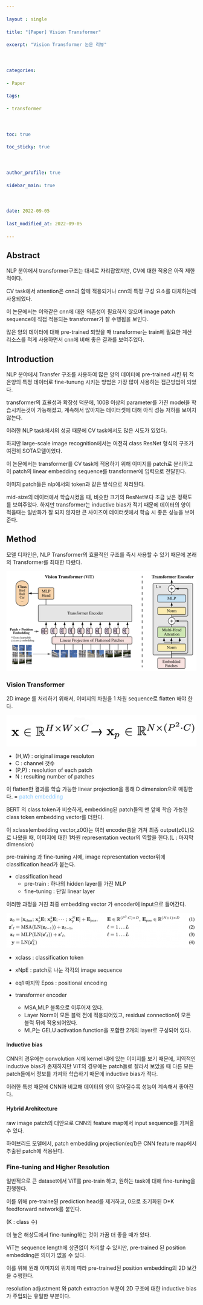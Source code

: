 ```yaml
---

layout : single

title: "[Paper] Vision Transformer"

excerpt: "Vision Transformer 논문 리뷰"



categories:

- Paper

tags:

- transformer



toc: true

toc_sticky: true



author_profile: true

sidebar_main: true



date: 2022-09-05

last_modified_at: 2022-09-05

---
```


## Abstract



NLP 분야에서 transformer구조는 대세로 자리잡았지만, CV에 대한 적용은 아직 제한적이다.

CV task에서 attention은 cnn과 함께 적용되거나 cnn의 특정 구성 요소를 대체하는데 사용되었다.

이 논문에서는 이와같은 cnn에 대한 의존성이 필요하지 않으며 image patch sequence에 직접 적용되는 transformer가 잘 수행됨을 보인다.

많은 양의 데이터에 대해 pre-trained 되었을 때 transformer는 train에 필요한 계산 리소스를 적게 사용하면서 cnn에 비해 좋은 결과를 보여주었다.



## Introduction

NLP 분야에서 Transfer 구조를 사용하여 많은 양의 데이터에 pre-trained 시킨 뒤 적은양의 특정 데이터로 fine-tunung 시키는 방법은 가장 많이 사용하는 접근방법이 되었다.

transformer의 효율성과 확장성 덕분에, 100B 이상의 parameter를 가진 model을 학습시키는것이 가능해졌고, 계속해서 많아지는 데이터셋에 대해 아직 성능 저하를 보이지 않는다.

이러한 NLP task에서의 성공 때문에 CV task에서도 많은 시도가 있었다.

하지만 large-scale image recognition에서는 여전히 class ResNet 형식의 구조가 여전히 SOTA모델이었다.



이 논문에서는 transformer를 CV task에 적용하기 위해 이미지를 patch로 분리하고 이 patch의 linear embedding sequence를 transformer에 입력으로 전달한다.

이미지 patch들은 nlp에서의 token과 같은 방식으로 처리된다.



mid-size의 데이터에서 학습시켰을 때, 비슷한 크기의 ResNet보다 조금 낮은 정확도를 보여주었다. 하지만 transformer는 inductive bias가 적기 때문에 데이터의 양이 적을때는 일반화가 잘 되지 않지만 큰 사이즈이 데이터셋에서 학습 시 좋은 성능을 보여준다.



## Method

모델 디자인은, NLP Transformer의 효율적인 구조를 즉시 사용할 수 있기 때문에 본래의 Transformer를 최대한 따랐다.

<p align="center"><img src="/assets/images/Paper/ViT/figure_1.png"></p>



### Vision Transformer

2D image 를 처리하기 위해서, 이미지의 차원을 1 차원 sequence로 flatten 해야 한다.

<p align="center"><img src="/assets/images/Paper/ViT/figure_2.png"></p>

- (H,W) : original image resoluton
- C : channel 갯수
- (P,P) : resolution of each patch
- N : resulting number of patches

이 flatten한 결과를 학습 가능한 linear projection을 통해 D dimension으로 매핑한다. = <span style="color: #88c8ff">patch embedding</span>



BERT 의 class token과 비슷하게, embedding된 patch들의 맨 앞에 학습 가능한 class token embedding vector를 더한다.

이 xclass(embedding vector,z00)는 여러 encoder층을 거쳐 최종 output(z0L)으로 나왔을 때, 이미지에 대한 1차원 representation vector의 역할을 한다.(L : 마지막 dimension)

pre-training 과 fine-tuning 시에, image representation vector위에 classification head가 붙는다.

- classification head
  - pre-train : 하나의 hidden layer를 가진 MLP
  - fine-tuning : 단일 linear layer



이러한 과정을 거친 최종 embedding vector 가 encoder에 input으로 들어간다.

<p align="center"><img src="/assets/images/Paper/ViT/figure_3.png"></p>

- xclass : classification token
- xNpE : patch로 나눈 각각의 image sequence
- eq1 마지막 Epos : positional encoding

- transformer encoder
  - MSA,MLP 블록으로 이루어져 있다.
  - Layer Norm이 모든 블럭 전에 적용되어있고, residual connection이 모든 블럭 뒤에 적용되어있다.
  - MLP는 GELU activation function을 포함한 2개의 layer로 구성되어 있다.



#### Inductive bias

CNN의 경우에는 convolution 시에 kernel 내에 있는 이미지를 보기 때문에, 지역적인 inductive bias가 존재하지만 ViT의 경우에는 patch들로 잘라서 보았을 때 다른 모든 patch들에서 정보를 가져와 학습하기 때문에 inductive bias가 적다.

이러한 특성 때문에 CNN과 비교해 데이터의 양이 많아질수록 성능이 계속해서 좋아진다.



#### Hybrid Architecture

raw image patch의 대안으로 CNN의 feature map에서 input sequence를 가져올 수 있다.

하이브리드 모델에서, patch embedding projection(eq1)은 CNN feature map에서 추출된 patch에 적용된다.



### Fine-tuning and Higher Resolution

일반적으로 큰 dataset에서 ViT를 pre-train 하고, 원하는 task에 대해 fine-tuning을 진행한다.

이를 위해 pre-traine된 prediction head를 제거하고, 0으로 초기화된 D*K feedforward network를 붙인다.

(K : class 수)

더 높은 해상도에서 fine-tuning하는 것이 가끔 더 좋을 때가 있다.

ViT는 sequence length에 상관없이 처리할 수 있지만, pre-trained 된 position embedding은 의미가 없을 수 있다.

이를 위해 원래 이미지의 위치에 따라 pre-trained된 position embedding의 2D 보간을 수행한다.

resolution adjustment 와 patch extraction 부분이 2D 구조에 대한 inductive bias가 주입되는 유일한 부분이다.
